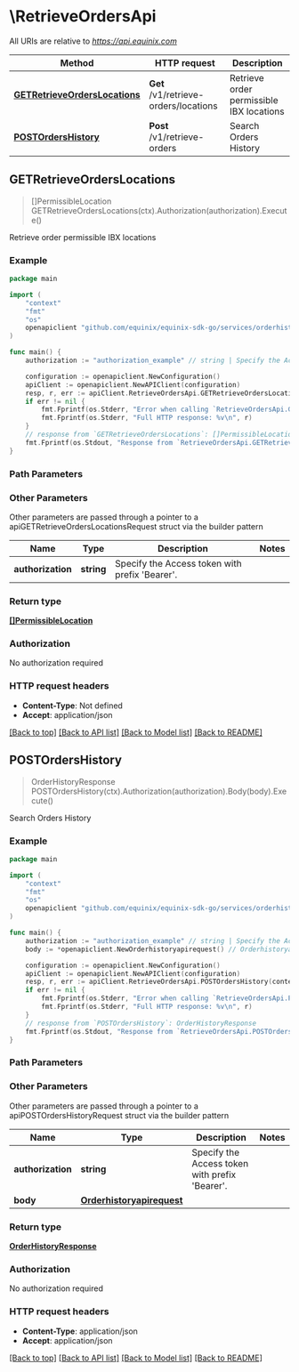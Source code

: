 # \RetrieveOrdersApi

All URIs are relative to *https://api.equinix.com*

Method | HTTP request | Description
------------- | ------------- | -------------
[**GETRetrieveOrdersLocations**](RetrieveOrdersApi.md#GETRetrieveOrdersLocations) | **Get** /v1/retrieve-orders/locations | Retrieve order permissible IBX locations
[**POSTOrdersHistory**](RetrieveOrdersApi.md#POSTOrdersHistory) | **Post** /v1/retrieve-orders | Search Orders History



## GETRetrieveOrdersLocations

> []PermissibleLocation GETRetrieveOrdersLocations(ctx).Authorization(authorization).Execute()

Retrieve order permissible IBX locations



### Example

```go
package main

import (
	"context"
	"fmt"
	"os"
	openapiclient "github.com/equinix/equinix-sdk-go/services/orderhistoryv1"
)

func main() {
	authorization := "authorization_example" // string | Specify the Access token with prefix 'Bearer'. (optional)

	configuration := openapiclient.NewConfiguration()
	apiClient := openapiclient.NewAPIClient(configuration)
	resp, r, err := apiClient.RetrieveOrdersApi.GETRetrieveOrdersLocations(context.Background()).Authorization(authorization).Execute()
	if err != nil {
		fmt.Fprintf(os.Stderr, "Error when calling `RetrieveOrdersApi.GETRetrieveOrdersLocations``: %v\n", err)
		fmt.Fprintf(os.Stderr, "Full HTTP response: %v\n", r)
	}
	// response from `GETRetrieveOrdersLocations`: []PermissibleLocation
	fmt.Fprintf(os.Stdout, "Response from `RetrieveOrdersApi.GETRetrieveOrdersLocations`: %v\n", resp)
}
```

### Path Parameters



### Other Parameters

Other parameters are passed through a pointer to a apiGETRetrieveOrdersLocationsRequest struct via the builder pattern


Name | Type | Description  | Notes
------------- | ------------- | ------------- | -------------
 **authorization** | **string** | Specify the Access token with prefix &#39;Bearer&#39;. | 

### Return type

[**[]PermissibleLocation**](PermissibleLocation.md)

### Authorization

No authorization required

### HTTP request headers

- **Content-Type**: Not defined
- **Accept**: application/json

[[Back to top]](#) [[Back to API list]](../README.md#documentation-for-api-endpoints)
[[Back to Model list]](../README.md#documentation-for-models)
[[Back to README]](../README.md)


## POSTOrdersHistory

> OrderHistoryResponse POSTOrdersHistory(ctx).Authorization(authorization).Body(body).Execute()

Search Orders History



### Example

```go
package main

import (
	"context"
	"fmt"
	"os"
	openapiclient "github.com/equinix/equinix-sdk-go/services/orderhistoryv1"
)

func main() {
	authorization := "authorization_example" // string | Specify the Access token with prefix 'Bearer'. (optional)
	body := *openapiclient.NewOrderhistoryapirequest() // Orderhistoryapirequest |  (optional)

	configuration := openapiclient.NewConfiguration()
	apiClient := openapiclient.NewAPIClient(configuration)
	resp, r, err := apiClient.RetrieveOrdersApi.POSTOrdersHistory(context.Background()).Authorization(authorization).Body(body).Execute()
	if err != nil {
		fmt.Fprintf(os.Stderr, "Error when calling `RetrieveOrdersApi.POSTOrdersHistory``: %v\n", err)
		fmt.Fprintf(os.Stderr, "Full HTTP response: %v\n", r)
	}
	// response from `POSTOrdersHistory`: OrderHistoryResponse
	fmt.Fprintf(os.Stdout, "Response from `RetrieveOrdersApi.POSTOrdersHistory`: %v\n", resp)
}
```

### Path Parameters



### Other Parameters

Other parameters are passed through a pointer to a apiPOSTOrdersHistoryRequest struct via the builder pattern


Name | Type | Description  | Notes
------------- | ------------- | ------------- | -------------
 **authorization** | **string** | Specify the Access token with prefix &#39;Bearer&#39;. | 
 **body** | [**Orderhistoryapirequest**](Orderhistoryapirequest.md) |  | 

### Return type

[**OrderHistoryResponse**](OrderHistoryResponse.md)

### Authorization

No authorization required

### HTTP request headers

- **Content-Type**: application/json
- **Accept**: application/json

[[Back to top]](#) [[Back to API list]](../README.md#documentation-for-api-endpoints)
[[Back to Model list]](../README.md#documentation-for-models)
[[Back to README]](../README.md)

